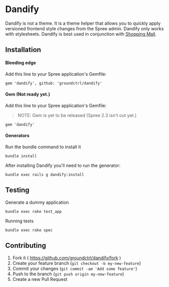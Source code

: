 # Dandify

Dandify is not a theme. It is a theme helper that allows you to quickly apply versioned frontend style changes from the Spree admin. Dandify only works with stylesheets. Dandify is best used in conjunction with [Shopping Mall](https://github.com/groundctrl/shopping_mall).

## Installation

#### Bleeding edge

Add this line to your Spree application's Gemfile:

    gem 'dandify', github: 'groundctrl/dandify'

#### Gem (Not ready yet.)

Add this line to your Spree application's Gemfile:
> NOTE: Gem is yet to be released (Spree 2.3 isn't out yet.)

    gem 'dandify'

#### Generators

Run the bundle command to install it

    bundle install

After installing Dandify you'll need to run the generator:

    bundle exec rails g dandify:install

## Testing

Generate a dummy application

    bundle exec rake test_app

Running tests

    bundle exec rake spec

## Contributing

1. Fork it ( https://github.com/groundctrl/dandify/fork )
2. Create your feature branch (`git checkout -b my-new-feature`)
3. Commit your changes (`git commit -am 'Add some feature'`)
4. Push to the branch (`git push origin my-new-feature`)
5. Create a new Pull Request
